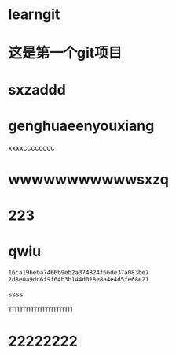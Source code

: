 # learngit

# 这是第一个git项目

# sxzaddd

# genghuaeenyouxiang

xxxxcccccccc



# wwwwwwwwwwwsxzq



# 223

# qwiu

```
16ca196eba7466b9eb2a374824f66de37a083be7
2d8e0a9dd6f9f64b3b144d018e8a4e4d5fe68e21
```
ssss




11111111111111111111111

22222222
=======





